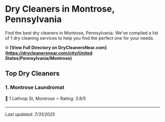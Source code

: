 # Dry Cleaners in Montrose, Pennsylvania

Find the best dry cleaners in Montrose, Pennsylvania. We've compiled a list of 1 dry cleaning services to help you find the perfect one for your needs.

🌐 **[View Full Directory on DryCleanersNear.com](https://drycleanersnear.com/city/United States/Pennsylvania/Montrose)**

## Top Dry Cleaners

### 1. Montrose Laundromat
📍 1 Lathrop St, Montrose
⭐ Rating: 3.8/5


---

*Last updated: 7/31/2025*
